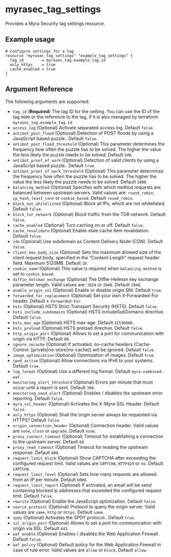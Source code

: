 # myrasec_tag_settings

Provides a Myra Security tag settings resource.

## Example usage

```hcl
# Configure settings for a tag
resource "myrasec_tag_settings" "example_tag_settings" {
  tag_id        = myrasec_tag.example_tag.id
  only_https    = true
  cache_enabled = true
}
```

## Argument Reference

The following arguments are supported:

* `tag_id` (**Required**) The tag ID for the setting. You can use the ID of the tag `0000` or the reference to the tag, if it is also managed by terraform `myrasec_tag.example_tag.id`
* `access_log` (Optional) Activate separated access log. Default `false`.
* `antibot_post_flood` (Optional) Detection of POST floods by using a JavaScript based puzzle.. Default `false`.
* `antibot_post_flood_threshold` (Optional) This parameter determines the frequency how often the puzzle has to be solved. The higher the value the less likely the puzzle needs to be solved. Default `540`.
* `antibot_proof_of_work` (Optional) Detection of valid clients by using a JavaScript based puzzle.. Default `true`.
* `antibot_proof_of_work_threshold` (Optional) This parameter determines the frequency how often the puzzle has to be solved. The higher the value the less likely the puzzle needs to be solved. Default `1800`.
* `balancing_method` (Optional) Specifies with which method requests are balanced between upstream servers. Valid values are: `round_robin`, `ip_hash`, `least_conn` or `cookie_based`. Default `round_robin`.
* `block_not_whitelisted` (Optional) Block all IPs, which are not whitelisted. Default `false`.
* `block_tor_network` (Optional) Block traffic from the TOR network. Default `false`.
* `cache_enabled` (Optional) Turn caching on or off. Default `false`.
* `cache_revalidate` (Optional) Enable stale cache item revalidation. Default `false`.
* `cdn` (Optional) Use subdomain as Content Delivery Node (CDN). Default `false`.
* `client_max_body_size` (Optional) Sets the maximum allowed size of the client request body, specified in the “Content-Length” request header field. Maximum 5120MB. Default `10`.
* `cookie_name` (Optional) This value is required when `balancing_method` is set to `cookie_based`.
* `diffie_hellman_exchange` (Optional) The Diffie-Hellman key exchange parameter length. Valid values are: `1024` or `2048`. Default `2048`.
* `enable_origin_sni` (Optional) Enable or disable origin SNI. Default `true`.
* `forwarded_for_replacement` (Optional) Set your own X-Forwarded-For header. Default `X-Forwarded-For`.
* `hsts` (Optional) HSTS Strict Transport Security (HSTS). Default `false`.
* `hsts_include_subdomains` (Optional) HSTS includeSubDomains directive. Default `false`.
* `hsts_max_age` (Optional) HSTS max-age. Default `31536000`.
* `hsts_preload` (Optional) HSTS preload directive. Default `false`.
* `http_origin_port` (Optional) Allows to set a port for communication with origin via HTTP. Default `80`.
* `ignore_nocache` (Optional) If activated, no-cache headers (Cache-Control: [private|no-store|no-cache]) will be ignored. Default `false`.
* `image_optimization` (Optional) Optimization of images. Default `true`.
* `ipv6_active` (Optional) Allow connections via IPv6 to your systems. Default `true`.
* `log_format` (Optional) Use a different log format. Default `myra-combined-waf`.
* `monitoring_alert_threshold` (Optional) Errors per minute that must occur until a report is sent. Default `300`.
* `monitoring_send_alert` (Optional) Enables / disables the upstream error reporting. Default `false`.
* `myra_ssl_header` (Optional) Activates the X-Myra-SSL Header. Default `false`.
* `only_https` (Optional) Shall the origin server always be requested via HTTPS? Default `false`.
* `origin_connection_header` (Optional) Connection header. Valid values are `none`, `close` or `upgrade`. Default `none`.
* `proxy_connect_timeout` (Optional) Timeout for establishing a connection to the upstream server. Default `60`. 
* `proxy_read_timeout` (Optional) Timeout for reading the upstream response. Default `600`.
* `request_limit_block` (Optional) Show CAPTCHA after exceeding the configured request limit. Valid values are `CAPTCHA`, `HTTP429` or `no`. Default `CAPTCHA`.
* `request_limit_level` (Optional) Sets how many requests are allowed from an IP per minute. Default `6000`.
* `request_limit_report` (Optional) If activated, an email will be send containing blocked ip addresses that exceeded the configured request limit. Default `false`.
* `rewrite` (Optional) Enable the JavaScript optimization. Default `false`.
* `source_protocol` (Optional) Protocol to query the origin server. Valid values are `same`, `http` or `https`. Default `same`.
* `spdy` (Optional) Activates the SPDY protocol.. Default `true`.
* `ssl_origin_port` (Optional) Allows to set a port for communication with origin via SSL. Default `443`.
* `waf_enable` (Optional) Enables / disables the Web Application Firewall. Default `false`.
* `waf_policy` (Optional) Default policy for the Web Application Firewall in case of rule error. Valid values are `allow` or `block`. Default `allow`.
